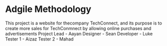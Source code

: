 # Adgile Methodology
This project is a website for thecompany TechConnect, and its purpose is to create more sales for TechConmnect by allowing online purchases and advertisements
Project Lead - Aayan
Designer - Sean
Developer - Luke
Tester 1 - Aizaz
Tester 2 - Mahad
